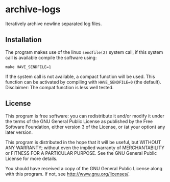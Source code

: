 # archive-logs

Iteratively archive newline separated log files.

## Installation

The program makes use of the linux `sendfile(2)` system call, if this
system call is available compile the software using:

	make HAVE_SENDFILE=1

If the system call is not available, a compact function will be used.
This function can be activated by compiling with `HAVE_SENDFILE=0`
(the default). Disclaimer: The compat function is less well tested.

## License

This program is free software: you can redistribute it and/or modify it
under the terms of the GNU General Public License as published by the
Free Software Foundation, either version 3 of the License, or (at your
option) any later version.

This program is distributed in the hope that it will be useful, but
WITHOUT ANY WARRANTY; without even the implied warranty of
MERCHANTABILITY or FITNESS FOR A PARTICULAR PURPOSE. See the GNU General
Public License for more details.

You should have received a copy of the GNU General Public License along
with this program. If not, see <http://www.gnu.org/licenses/>.
